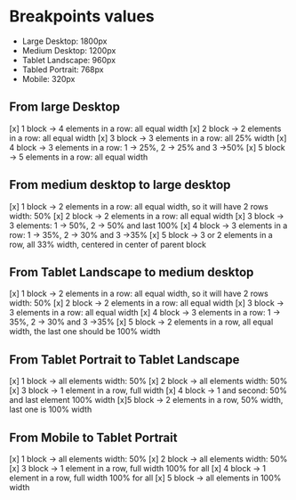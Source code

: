 # Breakpoints values
- Large Desktop: 1800px
- Medium Desktop: 1200px
- Tablet Landscape: 960px
- Tabled Portrait: 768px
- Mobile: 320px

## From large Desktop
[x] 1 block -> 4 elements in a row: all equal width
[x] 2 block -> 2 elements in a row: all equal width
[x] 3 block -> 3 elements in a row: all 25% width
[x] 4 block -> 3 elements in a row: 1 -> 25%, 2 -> 25% and 3 ->50%
[x] 5 block -> 5 elements in a row: all equal width
## From medium desktop to large desktop
[x] 1 block -> 2 elements in a row: all equal width, so it will have 2 rows width: 50%
[x] 2 block -> 2 elements in a row: all equal width
[x] 3 block -> 3 elements: 1 -> 50%, 2 -> 50% and last 100%
[x] 4 block -> 3 elements in a row: 1 -> 35%, 2 -> 30% and 3 ->35%
[x] 5 block -> 3 or 2 elements in a row, all 33% width, centered in center of parent block
## From Tablet Landscape to medium desktop
[x] 1 block -> 2 elements in a row: all equal width, so it will have 2 rows width: 50%
[x] 2 block -> 2 elements in a row: all equal width
[x] 3 block -> 3 elements in a row: all equal width
[x] 4 block -> 3 elements in a row: 1 -> 35%, 2 -> 30% and 3 ->35%
[x] 5 block -> 2 elements in a row, all equal width, the last one should be 100% width
## From Tablet Portrait to Tablet Landscape
[x] 1 block -> all elements width: 50%
[x] 2 block -> all elements width: 50%
[x] 3 block -> 1 element in a row, full width
[x] 4 block -> 1 and second: 50% and last element 100% width
[x]5 block -> 2 elements in a row, 50% width, last one is 100% width
## From Mobile to Tablet Portrait
[x] 1 block -> all elements width: 50%
[x] 2 block -> all elements width: 50%
[x] 3 block -> 1 element in a row, full width 100% for all
[x] 4 block -> 1 element in a row, full width 100% for all
[x] 5 block -> all elements in 100% width